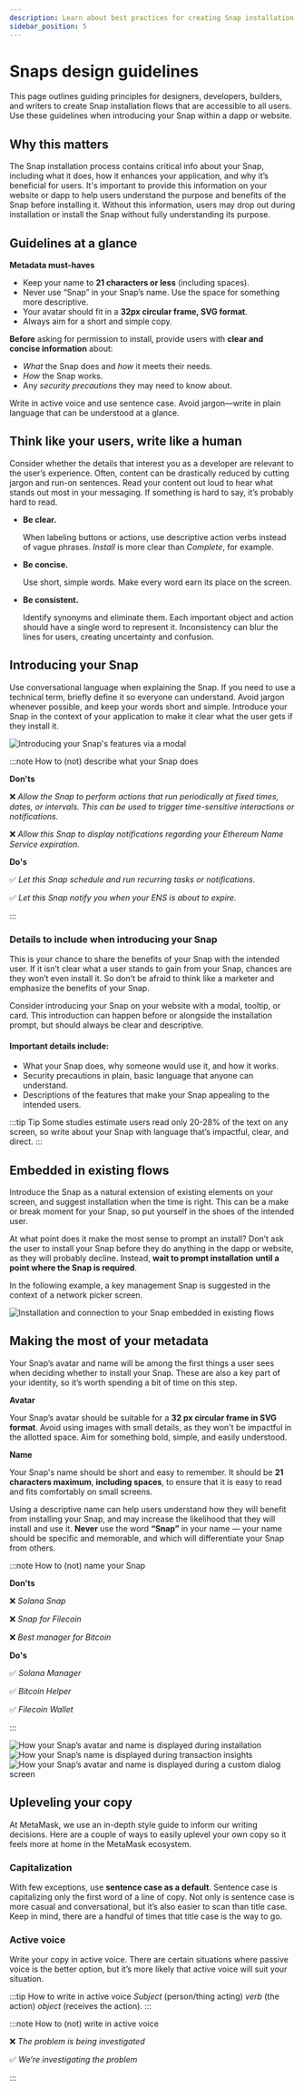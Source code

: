 ```yaml
---
description: Learn about best practices for creating Snap installation flows.
sidebar_position: 5
---
```


# Snaps design guidelines

This page outlines guiding principles for designers, developers, builders, and writers to create Snap installation flows that are accessible to all users. Use these guidelines when introducing your Snap within a dapp or website.

## Why this matters

The Snap installation process contains critical info about your Snap, including what it does, how it enhances your application, and why it’s beneficial for users. It's important to provide this information on your website or dapp to help users understand the purpose and benefits of the Snap before installing it. Without this information, users may drop out during installation or install the Snap without fully understanding its purpose.

## Guidelines at a glance

**Metadata must-haves**

- Keep your name to **21 characters or less** (including spaces).
- Never use “Snap” in your Snap’s name. Use the space for something more descriptive.
- Your avatar should fit in a **32px circular frame, SVG format**.
- Always aim for a short and simple copy.

**Before** asking for permission to install, provide users with **clear and concise information** about:

- _What_ the Snap does and _how_ it meets their needs.
- _How_ the Snap works.
- Any _security precautions_ they may need to know about.

Write in active voice and use sentence case. Avoid jargon—write in plain language that can be understood at a glance.

## Think like your users, write like a human

Consider whether the details that interest you as a developer are relevant to the user’s experience. Often, content can be drastically reduced by cutting jargon and run-on sentences. Read your content out loud to hear what stands out most in your messaging. If something is hard to say, it’s probably hard to read.

- **Be clear.**

  When labeling buttons or actions, use descriptive action verbs instead of vague phrases. _Install_ is more clear than _Complete_, for example.

- **Be concise.**

  Use short, simple words. Make every word earn its place on the screen.

- **Be consistent.**

  Identify synonyms and eliminate them. Each important object and action should have a single word to represent it. Inconsistency can blur the lines for users, creating uncertainty and confusion.

## Introducing your Snap

Use conversational language when explaining the Snap. If you need to use a technical term, briefly define it so everyone can understand. Avoid jargon whenever possible, and keep your words short and simple. Introduce your Snap in the context of your application to make it clear what the user gets if they install it.

![Introducing your Snap's features via a modal](../assets/install-modal.png)

:::note How to (not) describe what your Snap does

**Don'ts**

❌ _Allow the Snap to perform actions that run periodically at fixed times, dates, or intervals. This can be used to trigger time-sensitive interactions or notifications._

❌ _Allow this Snap to display notifications regarding your Ethereum Name Service expiration._

**Do's**

✅ _Let this Snap schedule and run recurring tasks or notifications._

✅ _Let this Snap notify you when your ENS is about to expire._

:::

### Details to include when introducing your Snap

This is your chance to share the benefits of your Snap with the intended user. If it isn’t clear what a user stands to gain from your Snap, chances are they won’t even install it. So don’t be afraid to think like a marketer and emphasize the benefits of your Snap.

Consider introducing your Snap on your website with a modal, tooltip, or card. This introduction can happen before or alongside the installation prompt, but should always be clear and descriptive.

#### Important details include:

- What your Snap does, why someone would use it, and how it works.
- Security precautions in plain, basic language that anyone can understand.
- Descriptions of the features that make your Snap appealing to the intended users.

:::tip Tip
Some studies estimate users read only 20-28% of the text on any screen, so write about your Snap with language that’s impactful, clear, and direct.
:::

## Embedded in existing flows

Introduce the Snap as a natural extension of existing elements on your screen, and suggest installation when the time is right. This can be a make or break moment for your Snap, so put yourself in the shoes of the intended user.

At what point does it make the most sense to prompt an install? Don’t ask the user to install your Snap before they do anything in the dapp or website, as they will probably decline. Instead, **wait to prompt installation** **until a point where the Snap is required**.

In the following example, a key management Snap is suggested in the context of a network picker screen.

![Installation and connection to your Snap embedded in existing flows](../assets/picker.png)

## Making the most of your metadata

Your Snap’s avatar and name will be among the first things a user sees when deciding whether to install your Snap. These are also a key part of your identity, so it’s worth spending a bit of time on this step.

**Avatar**

Your Snap’s avatar should be suitable for a **32 px circular frame in SVG format**. Avoid using images with small details, as they won't be impactful in the allotted space. Aim for something bold, simple, and easily understood.

**Name**

Your Snap's name should be short and easy to remember. It should be **21 characters maximum**, **including spaces**, to ensure that it is easy to read and fits comfortably on small screens.

Using a descriptive name can help users understand how they will benefit from installing your Snap, and may increase the likelihood that they will install and use it. **Never** use the word **“Snap”** in your name — your name should be specific and memorable, and which will differentiate your Snap from others.

:::note How to (not) name your Snap

**Don'ts**

❌ _Solana Snap_

❌ _Snap for Filecoin_

❌ _Best manager for Bitcoin_

**Do's**

✅ _Solana Manager_

✅ _Bitcoin Helper_

✅ _Filecoin Wallet_

:::

![How your Snap’s avatar and name is displayed during installation](../assets/install.png)
![How your Snap’s name is displayed during transaction insights](../assets/insights.png)
![How your Snap’s avatar and name is displayed during a custom dialog screen](../assets/dialog.png)

## Upleveling your copy

At MetaMask, we use an in-depth style guide to inform our writing decisions. Here are a couple of ways to easily uplevel your own copy so it feels more at home in the MetaMask ecosystem.


### Capitalization

With few exceptions, use **sentence case as a default**. Sentence case is capitalizing only the first word of a line of copy. Not only is sentence case is more casual and conversational, but it’s also easier to scan than title case. Keep in mind, there are a handful of times that title case is the way to go.

### Active voice

Write your copy in active voice. There are certain situations where passive voice is the better option, but it’s more likely that active voice will suit your situation.

:::tip How to write in active voice
_Subject_ (person/thing acting) _verb_ (the action) _object_ (receives the action).
:::

:::note How to (not) write in active voice

❌ _The problem is being investigated_

✅ _We’re investigating the problem_

:::



